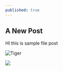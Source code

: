 ```yaml
---
published: true
---
```

## A New Post

HI this is sample file post

![Tiger]({{site.baseurl}}/_posts/pixa-19.jpg)


![]({{site.baseurl}}/_posts/BingWallpaper-2017-05-13.jpg)